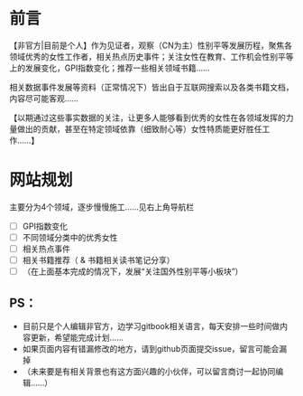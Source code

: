 # 前言

【非官方|目前是个人】作为见证者，观察（CN为主）性别平等发展历程，聚焦各领域优秀的女性工作者，相关热点历史事件；关注女性在教育、工作机会性别平等上的发展变化，GPI指数变化；推荐一些相关领域书籍……

相关数据事件发展等资料（正常情况下）皆出自于互联网搜索以及各类书籍文档，内容尽可能客观……

【以期通过这些事实数据的关注，让更多人能够看到优秀的女性在各领域发挥的力量做出的贡献，甚至在特定领域依靠（细致耐心等）女性特质能更好胜任工作……】

# 网站规划
主要分为4个领域，逐步慢慢施工……见右上角导航栏
- [ ]  GPI指数变化
- [ ]  不同领域分类中的优秀女性
- [ ]  相关热点事件
- [ ]  相关书籍推荐（ & 书籍相关读书笔记分享）
- [ ] （在上面基本完成的情况下，发展“关注国外性别平等小板块”）

## PS：
- 目前只是个人编辑非官方，边学习gitbook相关语言，每天安排一些时间做内容更新，希望能完成计划……
- 如果页面内容有错漏修改的地方，请到github页面提交issue，留言可能会漏掉
- （未来要是有相关背景也有这方面兴趣的小伙伴，可以留言商讨一起协同编辑……）
